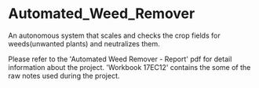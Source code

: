# Automated_Weed_Remover
An autonomous system that scales and checks the crop fields for weeds(unwanted plants) and neutralizes them.

Please refer to the 'Automated Weed Remover - Report' pdf for detail information about the project. 'Workbook 17EC12' contains the some of the raw notes used during the project.
